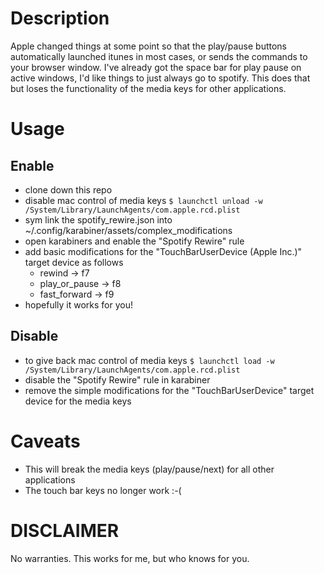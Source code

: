 # Description

Apple changed things at some point so that the play/pause buttons automatically launched itunes in most cases, or sends the commands to your browser window. I've already got the space bar for play pause on active windows, I'd like things to just always go to spotify. This does that but loses the functionality of the media keys for other applications.

# Usage

## Enable

- clone down this repo
- disable mac control of media keys `$ launchctl unload -w /System/Library/LaunchAgents/com.apple.rcd.plist`
- sym link the spotify_rewire.json into ~/.config/karabiner/assets/complex_modifications
- open karabiners and enable the "Spotify Rewire" rule
- add basic modifications for the "TouchBarUserDevice (Apple Inc.)" target device as follows
  - rewind -> f7
  - play_or_pause -> f8
  - fast_forward -> f9
- hopefully it works for you!

## Disable

- to give back mac control of media keys `$ launchctl load -w /System/Library/LaunchAgents/com.apple.rcd.plist`
- disable the "Spotify Rewire" rule in karabiner
- remove the simple modifications for the "TouchBarUserDevice" target device for the media keys

# Caveats

- This will break the media keys (play/pause/next) for all other applications
- The touch bar keys no longer work :-(

# DISCLAIMER

No warranties. This works for me, but who knows for you.
